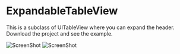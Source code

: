 # ExpandableTableView
This is a subclass of UITableView where you can expand the header. Download the project and see the example.

![ScreenShot](/relative/path/to/img1.png?raw=true "Optional Title")
![ScreenShot](/relative/path/to/img2.png?raw=true "Optional Title")
